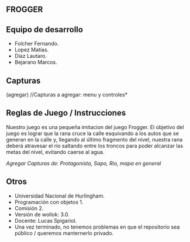 ## FROGGER

## Equipo de desarrollo

- Folcher Fernando.
- Lopez Matías.
- Diaz Lautaro.
- Bejarano Marcos.

## Capturas

(agregar) //Capturas a agregar: menu y controles*

## Reglas de Juego / Instrucciones

Nuestro juego es una pequeña imitacion del juego Frogger. El objetivo del juego es lograr que la rana cruce la calle esquivando a los autos que se generan en la calle y, llegando al último fragmento del nivel, nuestra rana deberá atravesar el río saltando entre los troncos para poder alcanzar las metas del nivel, evitando caerse al agua.

*Agregar Capturas de: Protagonista, Sapo, Rio, mapa en general*


## Otros

- Universidad Nacional de Hurlingham.
- Programación con objetos 1.
- Comisión 2.
- Versión de wollok: 3.0.
- Docente: Lucas Spigariol.
- Una vez terminado, no tenemos problemas en que el repositorio sea público / queremos manternerlo privado.

